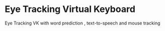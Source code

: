 # Eye Tracking Virtual Keyboard
 Eye Tracking VK with word prediction , text-to-speech and mouse tracking
